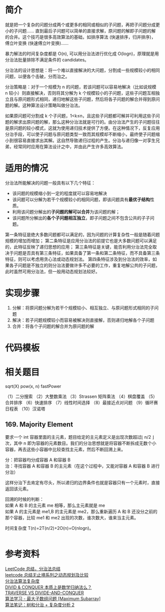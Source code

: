# 简介
就是把一个复杂的问题分成两个或更多的相同或相似的子问题，再把子问题分成更小的子问题…… 直到最后子问题可以简单的直接求解，原问题的解即子问题的解的合并。这个技巧是很多高效算法的基础，如排序算法 (快速排序，归并排序)，傅立叶变换 (快速傅立叶变换)……

暴力解法的时间复杂度都是 O(n), 可以用分治法进行优化成 O(logn)，原理就是用分治法批量排除不满足条件的 candidates。

分治法的设计思想是：将一个难以直接解决的大问题，分割成一些规模较小的相同问题，以便各个击破，分而治之。

分治策略是：对于一个规模为 n 的问题，若该问题可以容易地解决（比如说规模 n 较小）则直接解决，否则将其分解为 k 个规模较小的子问题，这些子问题互相独立且与原问题形式相同，递归地解这些子问题，然后将各子问题的解合并得到原问题的解。这种算法设计策略叫做分治法。

如果原问题可分割成 k 个子问题，1<k≤n，且这些子问题都可解并可利用这些子问题的解求出原问题的解，那么这种分治法就是可行的。由分治法产生的子问题往往是原问题的较小模式，这就为使用递归技术提供了方便。在这种情况下，反复应用分治手段，可以使子问题与原问题类型一致而其规模却不断缩小，最终使子问题缩小到很容易直接求出其解。这自然导致递归过程的产生。分治与递归像一对孪生兄弟，经常同时应用在算法设计之中，并由此产生许多高效算法。

# 适用的情况
分治法所能解决的问题一般具有以下几个特征：
* 该问题的规模缩小到一定的程度就可以容易地解决
* 该问题可以分解为若干个规模较小的相同问题，即该问题具有**最优子结构**性质。
* 利用该问题分解出的**子问题的解可以合并**为该问题的解；
* 该问题所分解出的**各个子问题相互独立**，即子问题之间不包含公共的子子问题。

第一条特征是绝大多数问题都可以满足的，因为问题的计算复杂性一般是随着问题规模的增加而增加；
第二条特征是应用分治法的前提它也是大多数问题可以满足的，此特征反映了递归思想的应用；
第三条特征是关键，能否利用分治法完全取决于问题是否具有第三条特征，如果具备了第一条和第二条特征，而不具备第三条特征，则可以考虑用贪心法或动态规划法。
第四条特征涉及到分治法的效率，如果各子问题是不独立的则分治法要做许多不必要的工作，重复地解公共的子问题，此时虽然可用分治法，但一般用动态规划法较好。

# 实现步骤
1. 分解：将原问题分解为若干个规模较小、相互独立、与原问题形式相同的子问题
2. 解决：若子问题规模较小而容易被解决则直接解，否则递归地解各个子问题
3. 合并：将各个子问题的解合并为原问题的解

# 代码模板


# 相关题目
sqrt(X) pow(x, n) fastPower

（1）二分搜索
（2）大整数乘法
（3）Strassen 矩阵乘法
（4）棋盘覆盖
（5）合并排序
（6）快速排序
（7）线性时间选择
（8）最接近点对问题
（9）循环赛日程表
（10）汉诺塔

## 169. Majority Element
要求一个 int 容器里面的主元素，题目给定的主元素定义是出现次数超过⌊ n/2 ⌋次，其中 n 即为容器的元素数目。我们的分治思想就是将容器不断拆成无数个小容器，再去这些小容器中比较查找主元素，然后不断回溯上来。

分：把容器均分成容器 A 和容器 B  
治：寻找容器 A 和容器 B 的主元素（在这个过程中，又能对容器 A 和容器 B 进行分治）

这样分治下去肯定有尽头，所以递归的边界条件也就是容器只有一个元素时，直接返回该元素。

回溯的时候的判断：  
如果 A 和 B 的主元素 me 相等，那么主元素就是 me  
如果 A 的主元素是 me1,B 的主元素是 me2，那么重新遍历 A 和 B 还没分之前的那个容器，比较 me1 和 me2 出现的次数，谁次数大，谁来当主元素。  

时间复杂度 T(n)=2T(n/2)+2O(n)=O(nlogn)。

```java

```


# 参考资料
[LeetCode 总结，分治法总结](http://blog.csdn.net/ebowtang/article/details/51218500)  
[leetcode 总结无止境系列之动态规划及比较](http://cuijing.org/2013/07/summary-of-dynamic-programming-in-leetcode/)  
[分治法算法复杂度](https://gaomf.cn/2016/10/25/divide_conquer/)  
[DIVID & CONQUER 本质上是数学归纳法么？](https://www.jiuzhang.com/qa/1249/)  
[TRAVERSE VS DIVIDE-AND-CONQUER](https://www.jiuzhang.com/qa/723/)  
[算法学习 - 最大子数组问题 [Maximum Subarray]](http://yeziahehe.com/2017/09/21/MaximumSubArray/)  
[算法笔记：树和分治 + 复杂度分析 2](http://www.jianshu.com/p/897877b6b9ee)  
